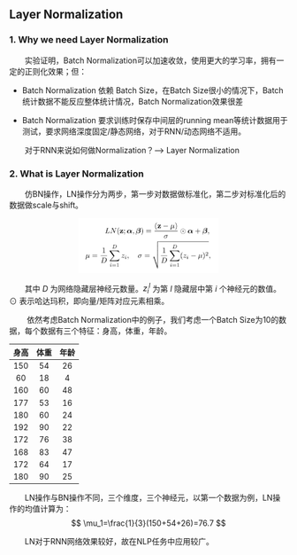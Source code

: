 ## Layer Normalization



### 1. Why we need Layer Normalization

&emsp;&emsp;实验证明，Batch Normalization可以加速收敛，使用更大的学习率，拥有一定的正则化效果；但：

* Batch Normalization 依赖 Batch Size，在Batch Size很小的情况下，Batch统计数据不能反应整体统计情况，Batch Normalization效果很差

* Batch Normalization 要求训练时保存中间层的running mean等统计数据用于测试，要求网络深度固定/静态网络，对于RNN/动态网络不适用。

&emsp;&emsp;对于RNN来说如何做Normalization？--> Layer Normalization

### 2. What is Layer Normalization

&emsp;&emsp;仿BN操作，LN操作分为两步，第一步对数据做标准化，第二步对标准化后的数据做scale与shift。

<div align=center><img src="./LayerNormalization.png" width="50%"></div>

&emsp;&emsp;其中 $D$ 为网络隐藏层神经元数量。$z^l_i$ 为第 $l$ 隐藏层中第 $i$ 个神经元的数值。 $\odot$ 表示哈达玛积，即向量/矩阵对应元素相乘。

&emsp;&emsp; 依然考虑Batch Normalization中的例子，我们考虑一个Batch Size为10的数据，每个数据有三个特征：身高，体重，年龄。


| 身高 | 体重 | 年龄 |
|:----:|:----:|:----:|
| 150 | 54   | 26   |
| 60  | 18   | 4    |
| 160 | 60   | 48   |
| 177 | 53   | 16   |
| 180  | 60   | 24   |
| 192  | 90   | 22   |
| 172  | 76   | 38   |
| 168  | 83   | 47   |
| 172  | 64   | 17   |
| 180  | 90   | 25   |

&emsp;&emsp;LN操作与BN操作不同，三个维度，三个神经元，以第一个数据为例，LN操作的均值计算为：
$$
\mu_1=\frac{1}{3}(150+54+26)=76.7
$$

&emsp;&emsp;LN对于RNN网络效果较好，故在NLP任务中应用较广。